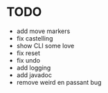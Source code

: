 # TODO

- add move markers
- fix castelling
- show CLI some love
- fix reset
- fix undo
- add logging
- add javadoc
- remove weird en passant bug
